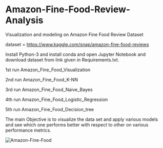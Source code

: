 # Amazon-Fine-Food-Review-Analysis
Visualization and modeling on Amazon Fine Food Review Dataset

dataset = https://www.kaggle.com/snap/amazon-fine-food-reviews

Install Python-3 and install conda and open Jupyter Notebook and download dataset from link given in Requirements.txt.

1st run Amazon_Fine_Food_Visualization

2nd run Amazon_Fine_Food_K-NN

3rd run Amazon_Fine_Food_Naive_Bayes

4th run Amazon_Fine_Food_Logistic_Regression

5th run Amazon_Fine_Food_Decision_tree

The main Objective is to visualize the data set and apply various models and see which one performs better with respect to other on various performance metrics.



![Amazon-Fine-Food](https://nycdatascience.com/blog/wp-content/uploads/2016/04/NewCover.png)
